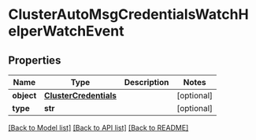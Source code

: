 # ClusterAutoMsgCredentialsWatchHelperWatchEvent

## Properties
Name | Type | Description | Notes
------------ | ------------- | ------------- | -------------
**object** | [**ClusterCredentials**](ClusterCredentials.md) |  | [optional] 
**type** | **str** |  | [optional] 

[[Back to Model list]](../README.md#documentation-for-models) [[Back to API list]](../README.md#documentation-for-api-endpoints) [[Back to README]](../README.md)


